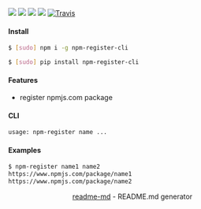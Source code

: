 [![](https://img.shields.io/badge/OS-Unix-blue.svg?longCache=True)]()
[![](https://img.shields.io/badge/language-Bash-blue.svg?longCache=True)]()
[![](https://img.shields.io/pypi/v/npm-register-cli.svg?maxAge=3600)](https://pypi.org/pypi/npm-register-cli/)
[![](https://img.shields.io/npm/v/npm-register-cli.svg?maxAge=3600)](https://www.npmjs.com/package/npm-register-cli)
[![Travis](https://api.travis-ci.org/looking-for-a-job/npm-register-cli.svg?branch=master)](https://travis-ci.org/looking-for-a-job/npm-register-cli/)

#### Install
```bash
$ [sudo] npm i -g npm-register-cli
```
```bash
$ [sudo] pip install npm-register-cli
```

#### Features
+   register npmjs.com package

#### CLI
```bash
usage: npm-register name ...
```

#### Examples
```bash
$ npm-register name1 name2
https://www.npmjs.com/package/name1
https://www.npmjs.com/package/name2
```

<p align="center"><a href="https://pypi.org/project/readme-md/">readme-md</a> - README.md generator</p>